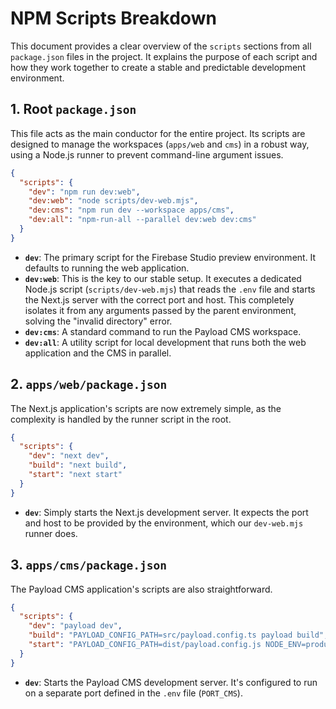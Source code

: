 # NPM Scripts Breakdown

This document provides a clear overview of the `scripts` sections from all `package.json` files in the project. It explains the purpose of each script and how they work together to create a stable and predictable development environment.

## 1. Root `package.json`

This file acts as the main conductor for the entire project. Its scripts are designed to manage the workspaces (`apps/web` and `cms`) in a robust way, using a Node.js runner to prevent command-line argument issues.

```json
{
  "scripts": {
    "dev": "npm run dev:web",
    "dev:web": "node scripts/dev-web.mjs",
    "dev:cms": "npm run dev --workspace apps/cms",
    "dev:all": "npm-run-all --parallel dev:web dev:cms"
  }
}
```

- **`dev`**: The primary script for the Firebase Studio preview environment. It defaults to running the web application.
- **`dev:web`**: This is the key to our stable setup. It executes a dedicated Node.js script (`scripts/dev-web.mjs`) that reads the `.env` file and starts the Next.js server with the correct port and host. This completely isolates it from any arguments passed by the parent environment, solving the "invalid directory" error.
- **`dev:cms`**: A standard command to run the Payload CMS workspace.
- **`dev:all`**: A utility script for local development that runs both the web application and the CMS in parallel.

## 2. `apps/web/package.json`

The Next.js application's scripts are now extremely simple, as the complexity is handled by the runner script in the root.

```json
{
  "scripts": {
    "dev": "next dev",
    "build": "next build",
    "start": "next start"
  }
}
```

- **`dev`**: Simply starts the Next.js development server. It expects the port and host to be provided by the environment, which our `dev-web.mjs` runner does.

## 3. `apps/cms/package.json`

The Payload CMS application's scripts are also straightforward.

```json
{
  "scripts": {
    "dev": "payload dev",
    "build": "PAYLOAD_CONFIG_PATH=src/payload.config.ts payload build",
    "start": "PAYLOAD_CONFIG_PATH=dist/payload.config.js NODE_ENV=production node dist/server.js"
  }
}
```

- **`dev`**: Starts the Payload CMS development server. It's configured to run on a separate port defined in the `.env` file (`PORT_CMS`).
